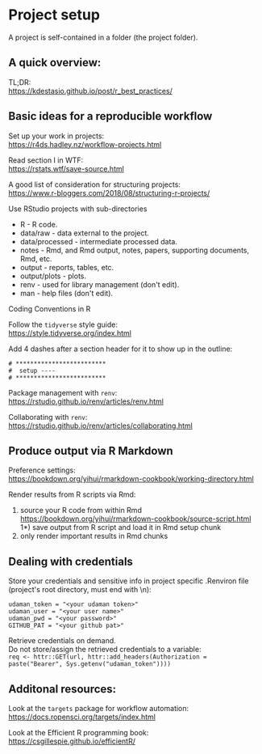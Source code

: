 # Project setup  

A project is self-contained in a folder (the project folder).  


## A quick overview:  

TL;DR:  
https://kdestasio.github.io/post/r_best_practices/  


## Basic ideas for a reproducible workflow  

Set up your work in projects:  
https://r4ds.hadley.nz/workflow-projects.html

Read section I in WTF:  
https://rstats.wtf/save-source.html  

A good list of consideration for structuring projects:  
https://www.r-bloggers.com/2018/08/structuring-r-projects/  

Use RStudio projects with sub-directories  
-   R - R code.  
-   data/raw - data external to the project.  
-   data/processed - intermediate processed data.  
-   notes - Rmd, and Rmd output, notes, papers, supporting documents, Rmd, etc.  
-   output - reports, tables, etc.  
-   output/plots - plots.  
-   renv - used for library management (don't edit).  
-   man - help files (don't edit).  

Coding Conventions in R  

Follow the `tidyverse` style guide:  
https://style.tidyverse.org/index.html  

Add 4 dashes after a section header for it to show up in the outline:  
```
# *************************
#  setup ----
# *************************
```

Package management with `renv`:  
https://rstudio.github.io/renv/articles/renv.html  

Collaborating with `renv`:  
https://rstudio.github.io/renv/articles/collaborating.html  


## Produce output via R Markdown  

Preference settings:  
https://bookdown.org/yihui/rmarkdown-cookbook/working-directory.html  

Render results from R scripts via Rmd:  
1) source your R code from within Rmd  
https://bookdown.org/yihui/rmarkdown-cookbook/source-script.html  
1*) save output from R script and load it in Rmd setup chunk  
2) only render important results in Rmd chunks  


## Dealing with credentials

Store your credentials and sensitive info in project specific .Renviron file (project's root directory, must end with \n):
```
udaman_token = "<your udaman token>"
udaman_user = "<your user name>"
udaman_pwd = "<your password>"
GITHUB_PAT = "<your github pat>"
```

Retrieve credentials on demand.  
Do not store/assign the retrieved credentials to a variable:  
`req <- httr::GET(url, httr::add_headers(Authorization = paste("Bearer", Sys.getenv("udaman_token"))))`


## Additonal resources:  

Look at the `targets` package for workflow automation:  
https://docs.ropensci.org/targets/index.html  

Look at the Efficient R programming book:  
https://csgillespie.github.io/efficientR/  

